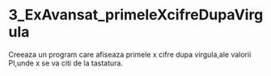 # 3_ExAvansat_primeleXcifreDupaVirgula
Creeaza un program care afiseaza primele x cifre dupa virgula,ale valorii PI,unde x se va citi de la tastatura.
